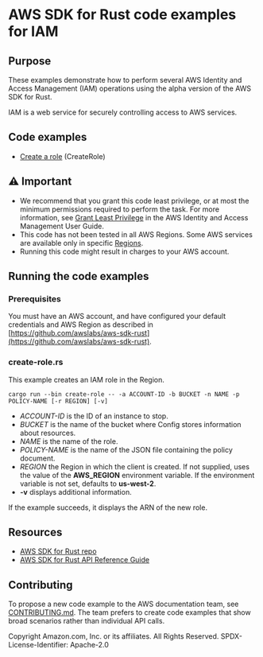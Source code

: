 # AWS SDK for Rust code examples for IAM

## Purpose

These examples demonstrate how to perform several AWS Identity and Access Management (IAM) operations using the alpha version of the AWS SDK for Rust.

IAM is a web service for securely controlling access to AWS services.

## Code examples

- [Create a role](src/bin/create-role.rs) (CreateRole)

## ⚠ Important

- We recommend that you grant this code least privilege, 
  or at most the minimum permissions required to perform the task.
  For more information, see
  [Grant Least Privilege](https://docs.aws.amazon.com/IAM/latest/UserGuide/best-practices.html#grant-least-privilege)
  in the AWS Identity and Access Management User Guide.
- This code has not been tested in all AWS Regions.
  Some AWS services are available only in specific
  [Regions](https://aws.amazon.com/about-aws/global-infrastructure/regional-product-services).
- Running this code might result in charges to your AWS account.

## Running the code examples

### Prerequisites

You must have an AWS account, and have configured your default credentials and AWS Region as described in [https://github.com/awslabs/aws-sdk-rust](https://github.com/awslabs/aws-sdk-rust).

### create-role.rs

This example creates an IAM role in the Region.

`cargo run --bin create-role -- -a ACCOUNT-ID -b BUCKET -n NAME -p POLICY-NAME [-r REGION] [-v]`

- _ACCOUNT-ID_ is the ID of an instance to stop.
- _BUCKET_ is the name of the bucket where Config stores information about resources.
- _NAME_ is the name of the role.
- _POLICY-NAME_ is the name of the JSON file containing the policy document.
- _REGION_ the Region in which the client is created.
  If not supplied, uses the value of the __AWS_REGION__ environment variable.
  If the environment variable is not set, defaults to __us-west-2__.
- __-v__ displays additional information.

If the example succeeds, it displays the ARN of the new role.

## Resources

- [AWS SDK for Rust repo](https://github.com/awslabs/aws-sdk-rust)
- [AWS SDK for Rust API Reference Guide](https://awslabs.github.io/aws-sdk-rust/aws_sdk_config/index.html) 

## Contributing

To propose a new code example to the AWS documentation team, 
see [CONTRIBUTING.md](https://github.com/awsdocs/aws-doc-sdk-examples/blob/master/CONTRIBUTING.md). 
The team prefers to create code examples that show broad scenarios rather than individual API calls.

Copyright Amazon.com, Inc. or its affiliates. All Rights Reserved. SPDX-License-Identifier: Apache-2.0
